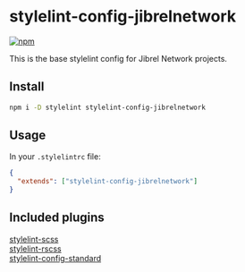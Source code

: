 # stylelint-config-jibrelnetwork
[![npm](https://img.shields.io/npm/v/stylelint-config-jibrelnetwork.svg)](https://www.npmjs.com/package/stylelint-config-jibrelnetwork)

This is the base stylelint config for Jibrel Network projects.

## Install

```bash
npm i -D stylelint stylelint-config-jibrelnetwork
```

## Usage

In your `.stylelintrc` file:
```json
{
  "extends": ["stylelint-config-jibrelnetwork"]
}
```

## Included plugins

[stylelint-scss](https://github.com/kristerkari/stylelint-scss)     
[stylelint-rscss](https://github.com/rstacruz/stylelint-rscss)     
[stylelint-config-standard](https://github.com/stylelint/stylelint-config-standard)        
